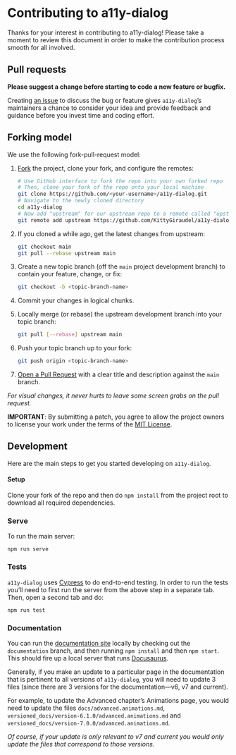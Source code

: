 # Contributing to a11y-dialog

Thanks for your interest in contributing to a11y-dialog! Please take a moment to review this document in order to make the contribution process smooth for all involved.

## Pull requests

**Please suggest a change before starting to code a new feature or bugfix.**

Creating [an issue](https://github.com/KittyGiraudel/a11y-dialog/issues) to discuss the bug or feature gives `a11y-dialog`’s maintainers a chance to consider your idea and provide feedback and guidance before you invest time and coding effort.

## Forking model

We use the following fork-pull-request model:

1. [Fork](https://help.github.com/articles/fork-a-repo/) the project, clone your fork, and configure the remotes:

   ```bash
   # Use GitHub interface to fork the repo into your own forked repo
   # Then, clone your fork of the repo onto your local machine
   git clone https://github.com/<your-username>/a11y-dialog.git
   # Navigate to the newly cloned directory
   cd a11y-dialog
   # Now add "upstream" for our upstream repo to a remote called "upstream"
   git remote add upstream https://github.com/KittyGiraudel/a11y-dialog.git
   ```

2. If you cloned a while ago, get the latest changes from upstream:

   ```bash
   git checkout main
   git pull --rebase upstream main
   ```

3. Create a new topic branch (off the `main` project development branch) to contain your feature, change, or fix:

   ```bash
   git checkout -b <topic-branch-name>
   ```

4. Commit your changes in logical chunks.

5. Locally merge (or rebase) the upstream development branch into your topic branch:

   ```bash
   git pull [--rebase] upstream main
   ```

6. Push your topic branch up to your fork:

   ```bash
   git push origin <topic-branch-name>
   ```

7. [Open a Pull Request](https://help.github.com/articles/about-pull-requests/) with a clear title and description against the `main` branch.

_For visual changes, it never hurts to leave some screen grabs on the pull request._

**IMPORTANT**: By submitting a patch, you agree to allow the project owners to license your work under the terms of the [MIT License](./LICENSE).

## Development

Here are the main steps to get you started developing on `a11y-dialog`.

#### Setup

Clone your fork of the repo and then do `npm install` from the project root to download all required dependencies.

### Serve

To run the main server:

```shell
npm run serve
```

### Tests

`a11y-dialog` uses [Cypress](https://www.cypress.io/) to do end-to-end testing. In order to run the tests you’ll need to first run the server from the above step in a separate tab. Then, open a second tab and do:

```shell
npm run test
```

### Documentation

You can run the [documentation site](https://a11y-dialog.netlify.app/) locally by checking out the `documentation` branch, and then running `npm install` and then `npm start`. This should fire up a local server that runs [Docusaurus](https://docusaurus.io/).

Generally, if you make an update to a particular page in the documentation that is pertinent to all versions of `a11y-dialog`, you will need to update 3 files (since there are 3 versions for the documentation—v6, v7 and current).

For example, to update the Advanced chapter’s Animations page, you would need to update the files `docs/advanced.animations.md`, `versioned_docs/version-6.1.0/advanced.animations.md` and `versioned_docs/version-7.0.0/advanced.animations.md`.

_Of course, if your update is only relevant to v7 and current you would only update the files that correspond to those versions._
